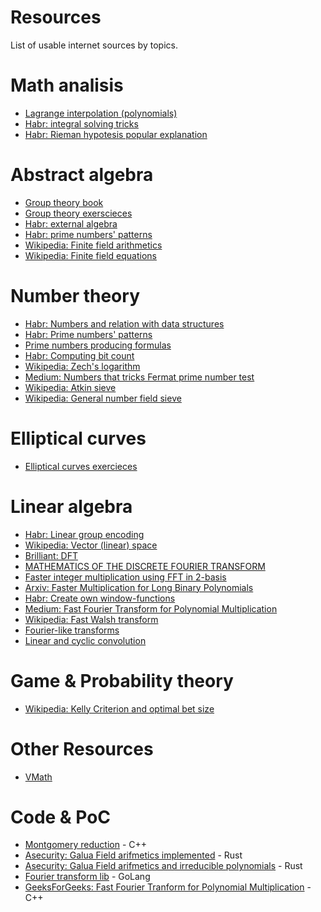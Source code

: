 # Resources

List of usable internet sources by topics.

# Math analisis
* [Lagrange interpolation (polynomials)](https://en.wikipedia.org/wiki/Lagrange_polynomial)
* [Habr: integral solving tricks](https://habr.com/ru/post/314820/)
* [Habr: Rieman hypotesis popular explanation](https://habr.com/ru/post/452964/)

# Abstract algebra
* [Group theory book](http://www.mechmat.univ.kiev.ua/wp-content/uploads/2018/03/group_l.pdf)
* [Group theory exerscieces](http://halgebra.math.msu.su/wiki/lib/exe/fetch.php/staff:lecture2.pdf)
* [Habr: external algebra](https://habr.com/ru/post/542646/)
* [Habr: prime numbers' patterns](https://habr.com/ru/post/533066/)
* [Wikipedia: Finite field arithmetics](https://en.wikipedia.org/wiki/Finite_field_arithmetic)
* [Wikipedia: Finite field equations](https://en.wikipedia.org/wiki/Hidden_Field_Equations)

# Number theory
* [Habr: Numbers and relation with data structures](https://habr.com/ru/post/561556/)
* [Habr: Prime numbers' patterns](https://habr.com/ru/post/533066/)
* [Prime numbers producing formulas](https://mathworld.wolfram.com/PrimeFormulas.html)
* [Habr: Computing bit count](https://habr.com/ru/post/276957/)
* [Wikipedia: Zech's logarithm](https://en.wikipedia.org/wiki/Zech%27s_logarithm)
* [Medium: Numbers that tricks Fermat prime number test](https://medium.com/asecuritysite-when-bob-met-alice/whats-special-about-561-it-s-a-number-that-that-tricks-the-fermat-prime-number-test-ef7743da8fd3)
* [Wikipedia: Atkin sieve](https://ru.wikipedia.org/wiki/Решето_Аткина)
* [Wikipedia: General number field sieve](https://en.wikipedia.org/wiki/General_number_field_sieve)

# Elliptical curves
* [Elliptical curves exercieces](https://ium.mccme.ru/postscript/f11/zykin-Problems_5.pdf)

# Linear algebra
* [Habr: Linear group encoding](https://habr.com/ru/post/453130/)
* [Wikipedia: Vector (linear) space](https://en.wikipedia.org/wiki/Affine_space)
* [Brilliant: DFT](https://brilliant.org/wiki/discrete-fourier-transform/)
* [MATHEMATICS OF THE DISCRETE FOURIER TRANSFORM](https://ccrma.stanford.edu/~jos/mdft/)
* [Faster integer multiplication using FFT in 2-basis](https://ivv5hpp.uni-muenster.de/u/cl/WS2007-8/mult.pdf)
* [Arxiv: Faster Multiplication for Long Binary Polynomials](https://arxiv.org/pdf/1708.09746.pdf)
* [Habr: Create own window-functions](https://habr.com/ru/post/514170/)
* [Medium: Fast Fourier Transform for Polynomial Multiplication](https://medium.com/@aiswaryamathur/understanding-fast-fourier-transform-from-scratch-to-solve-polynomial-multiplication-8018d511162f)
* [Wikipedia: Fast Walsh transform](https://en.wikipedia.org/wiki/Fast_Walsh–Hadamard_transform)
* [Fourier-like transforms](http://atimopheyev.narod.ru/Numbers_Theory/Netscape/Compute_Integer/Fermat_Transform/DT-Fourier.HTM)
* [Linear and cyclic convolution](https://ru.dsplib.org/content/conv/conv.html)

# Game & Probability theory
* [Wikipedia: Kelly Criterion and optimal bet size](https://en.wikipedia.org/wiki/Kelly_criterion)

# Other Resources
* [VMath](http://vmath.ru/vf5/)

# Code & PoC
* [Montgomery reduction](https://rosettacode.org/wiki/Montgomery_reduction#C.2B.2B) - C++
* [Asecurity: Galua Field arifmetics implemented](https://asecuritysite.com/gf) - Rust
* [Asecurity: Galua Field arifmetics and irreducible polynomials](https://asecuritysite.com/gf/gf2) - Rust
* [Fourier transform lib](https://pkg.go.dev/github.com/mjibson/go-dsp/fft) - GoLang
* [GeeksForGeeks: Fast Fourier Tranform for Polynomial Multiplication](https://www.geeksforgeeks.org/iterative-fast-fourier-transformation-polynomial-multiplication/?ref=rp) - C++

